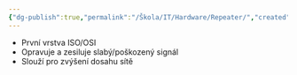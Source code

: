 ```yaml
---
{"dg-publish":true,"permalink":"/Škola/IT/Hardware/Repeater/","created":"1980-01-01T00:00:00.000+01:00","updated":"2024-03-18T08:54:52.664+01:00"}
---
```


- První vrstva ISO/OSI
- Opravuje a zesiluje slabý/poškozený signál
- Slouží pro zvýšení dosahu sítě